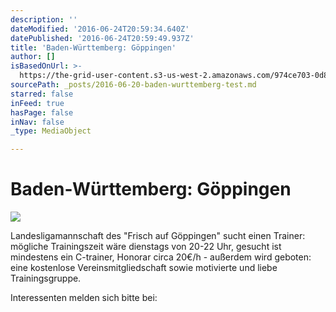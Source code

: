 ```yaml
---
description: ''
dateModified: '2016-06-24T20:59:34.640Z'
datePublished: '2016-06-24T20:59:49.937Z'
title: 'Baden-Württemberg: Göppingen'
author: []
isBasedOnUrl: >-
  https://the-grid-user-content.s3-us-west-2.amazonaws.com/974ce703-0d86-4c69-8527-3b6154a1f297.jpg
sourcePath: _posts/2016-06-20-baden-wurttemberg-test.md
starred: false
inFeed: true
hasPage: false
inNav: false
_type: MediaObject

---
```

# Baden-Württemberg: Göppingen
![](https://the-grid-user-content.s3-us-west-2.amazonaws.com/974ce703-0d86-4c69-8527-3b6154a1f297.jpg)

Landesligamannschaft des "Frisch auf Göppingen" sucht einen Trainer: mögliche Trainingszeit wäre dienstags von 20-22 Uhr, gesucht ist mindestens ein C-trainer, Honorar circa 20€/h - außerdem wird geboten: eine kostenlose Vereinsmitgliedschaft sowie motivierte und liebe Trainingsgruppe.

Interessenten melden sich bitte bei: